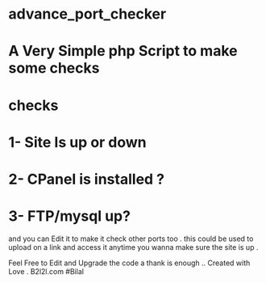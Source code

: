 advance_port_checker
========
A Very Simple php Script to make some checks 
========

checks 
========
1- Site Is up or down 
========
2- CPanel is installed ? 
========
3- FTP/mysql up? 
========
and you can Edit it to make it check other ports too . 
this could be used to upload on a link and access it anytime you wanna make sure the site is up . 


Feel Free to Edit and Upgrade the code a thank is enough .. 
Created with Love . 
B2l2l.com #Bilal
